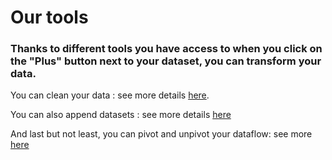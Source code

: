 # Our tools


<h3> Thanks to different tools you have access to when you click on the "Plus" button next to your dataset, you can transform your data.</h3>

You can clean your data : see more details [here](Prep/Tool_clean.md).

You can also append datasets : see more details [here](Prep/Tool_append.md)

And last but not least, you can pivot and unpivot your dataflow: see more [here](Prep/Tool_pivot_and_unpivot)
